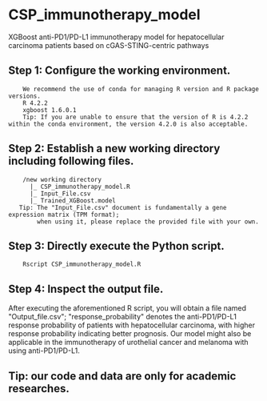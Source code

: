 # CSP_immunotherapy_model
XGBoost anti-PD1/PD-L1 immunotherapy model for hepatocellular carcinoma patients based on cGAS-STING-centric pathways
## Step 1: Configure  the  working  environment.
        We recommend the use of conda for managing R version and R package versions.
        R 4.2.2  
        xgboost 1.6.0.1  
        Tip: If you are unable to ensure that the version of R is 4.2.2 within the conda environment, the version 4.2.0 is also acceptable.
## Step 2: Establish a new working directory including following files.
        /new working directory  
          |_ CSP_immunotherapy_model.R  
          |_ Input_File.csv  
          |_ Trained_XGBoost.model   
       Tip: The "Input_File.csv" document is fundamentally a gene expression matrix (TPM format);   
            when using it, please replace the provided file with your own.  
## Step 3: Directly execute the Python script.
        Rscript CSP_immunotherapy_model.R  
## Step 4: Inspect the output file.
After executing the aforementioned R script, you will obtain a file named "Output_file.csv"; "response_probability" denotes the anti-PD1/PD-L1 response probability of patients with hepatocellular carcinoma, with higher response probability indicating better prognosis. Our model might also be applicable in the immunotherapy of urothelial  cancer and melanoma with using anti-PD1/PD-L1.







  

## Tip: our code and data are only for academic researches.


